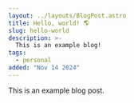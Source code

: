 ```yaml
---
layout: ../layouts/BlogPost.astro
title: Hello, world! 🌎
slug: hello-world
description: >-
  This is an example blog!
tags:
  - personal
added: "Nov 14 2024"
---
```


This is an example blog post.
